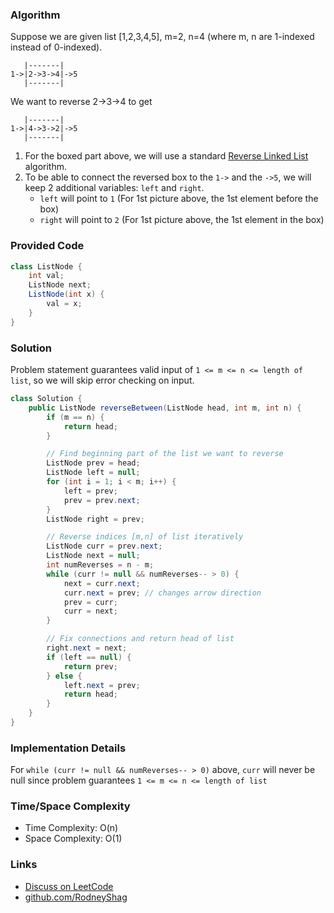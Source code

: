 ### Algorithm

Suppose we are given list [1,2,3,4,5], m=2, n=4 (where m, n are 1-indexed instead of 0-indexed).

```
   |-------|
1->|2->3->4|->5
   |-------|

```
We want to reverse 2->3->4 to get

```
   |-------|
1->|4->3->2|->5
   |-------|
```
1. For the boxed part above, we will use a standard [Reverse Linked List](https://leetcode.com/problems/reverse-linked-list/) algorithm.
1. To be able to connect the reversed box to the `1->` and the `->5`, we will keep 2 additional variables: `left` and `right`.
    - `left` will point to `1` (For 1st picture above, the 1st element before the box)
    - `right` will point to `2` (For 1st picture above, the 1st element in the box)

### Provided Code

```java
class ListNode {
    int val;
    ListNode next;
    ListNode(int x) {
        val = x;
    }
}
```

### Solution

Problem statement guarantees valid input of `1 <= m <= n <= length of list`, so we will skip error checking on input.

```java
class Solution {
    public ListNode reverseBetween(ListNode head, int m, int n) {
        if (m == n) {
            return head;
        }

        // Find beginning part of the list we want to reverse
        ListNode prev = head;
        ListNode left = null;
        for (int i = 1; i < m; i++) {
            left = prev;
            prev = prev.next;
        }
        ListNode right = prev;

        // Reverse indices [m,n] of list iteratively
        ListNode curr = prev.next;
        ListNode next = null;
        int numReverses = n - m;
        while (curr != null && numReverses-- > 0) {
            next = curr.next;
            curr.next = prev; // changes arrow direction
            prev = curr;
            curr = next;
        }

        // Fix connections and return head of list
        right.next = next;
        if (left == null) {
            return prev;
        } else {
            left.next = prev;            
            return head;
        }
    }
}
```

### Implementation Details

For `while (curr != null && numReverses-- > 0)` above, `curr` will never be null since problem guarantees `1 <= m <= n <= length of list`

### Time/Space Complexity

-  Time Complexity: O(n)
- Space Complexity: O(1)

### Links

- [Discuss on LeetCode](https://leetcode.com/problems/reverse-linked-list-ii/discuss/327199)
- [github.com/RodneyShag](https://github.com/RodneyShag)

